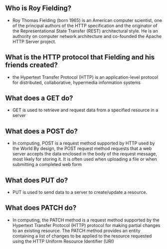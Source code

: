 ## Who is Roy Fielding?
- Roy Thomas Fielding (born 1965) is an American computer
scientist, one of the principal authors of the HTTP specification and the originator of the Representational State Transfer (REST) architectural style. He is an authority on computer network architecture and co-founded the Apache HTTP Server project.


## What is the HTTP protocol that Fielding and his friends created?

- the Hypertext Transfer Protocol (HTTP) is an application-level protocol for distributed, collaborative, hypermedia information systems

## What does a GET do?
- GET is used to retrieve and request data from a specified resource in a server

## What does a POST do?
- In computing, POST is a request method supported by HTTP used by the World By design, the POST request method requests that a web server accepts the data enclosed in the body of the request message, most likely for storing it. It is often used  when uploading a file or when submitting a completed web form

## What does PUT do?
- PUT is used to send data to a server to create/update a resource. 

## What does PATCH do?
- In computing, the PATCH method is a request method supported by the Hypertext Transfer Protocol (HTTP) protocol for making partial changes to an existing resource. The PATCH method provides an entity containing a list of changes to be applied to the resource requested using the HTTP Uniform Resource Identifier (URI)
